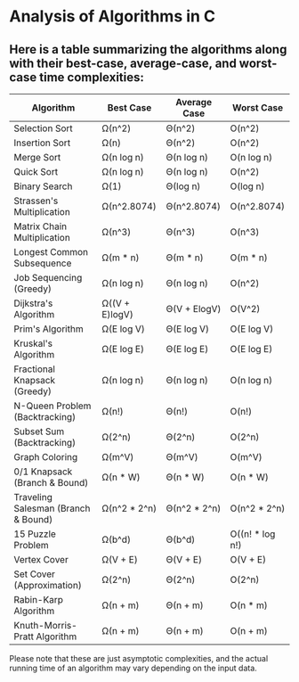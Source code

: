 # Analysis of Algorithms in C

## Here is a table summarizing the algorithms along with their best-case, average-case, and worst-case time complexities:

| Algorithm                   | Best Case         | Average Case         | Worst Case             |
|-----------------------------|------------------|----------------------|------------------------|
| Selection Sort              | Ω(n^2)           | Θ(n^2)               | O(n^2)                 |
| Insertion Sort              | Ω(n)             | Θ(n^2)               | O(n^2)                 |
| Merge Sort                  | Ω(n log n)       | Θ(n log n)           | O(n log n)             |
| Quick Sort                  | Ω(n log n)       | Θ(n log n)           | O(n^2)                 |
| Binary Search               | Ω(1)             | Θ(log n)             | O(log n)               |
| Strassen's Multiplication   | Ω(n^2.8074)      | Θ(n^2.8074)          | O(n^2.8074)            |
| Matrix Chain Multiplication | Ω(n^3)           | Θ(n^3)               | O(n^3)                 |
| Longest Common Subsequence  | Ω(m * n)         | Θ(m * n)             | O(m * n)               |
| Job Sequencing (Greedy)     | Ω(n log n)       | Θ(n log n)           | O(n^2)                 |
| Dijkstra's Algorithm        | Ω((V + E)logV)   | Θ(V + ElogV)         | O(V^2)                 |
| Prim's Algorithm            | Ω(E log V)       | Θ(E log V)           | O(E log V)             |
| Kruskal's Algorithm         | Ω(E log E)       | Θ(E log E)           | O(E log E)             |
| Fractional Knapsack (Greedy)| Ω(n log n)       | Θ(n log n)           | O(n log n)             |
| N-Queen Problem (Backtracking) | Ω(n!)         | Θ(n!)                | O(n!)                  |
| Subset Sum (Backtracking)   | Ω(2^n)           | Θ(2^n)               | O(2^n)                 |
| Graph Coloring              | Ω(m^V)           | Θ(m^V)               | O(m^V)                 |
| 0/1 Knapsack (Branch & Bound) | Ω(n * W)       | Θ(n * W)             | O(n * W)               |
| Traveling Salesman (Branch & Bound) | Ω(n^2 * 2^n) | Θ(n^2 * 2^n)     | O(n^2 * 2^n)           |
| 15 Puzzle Problem           | Ω(b^d)           | Θ(b^d)               | O((n! * log n!)        |
| Vertex Cover                | Ω(V + E)         | Θ(V + E)             | O(V + E)               |
| Set Cover (Approximation)   | Ω(2^n)           | Θ(2^n)               | O(2^n)                 |
| Rabin-Karp Algorithm        | Ω(n + m)         | Θ(n + m)             | O(n * m)               |
| Knuth-Morris-Pratt Algorithm| Ω(n + m)         | Θ(n + m)             | O(n + m)               |

Please note that these are just asymptotic complexities, and the actual running time of an algorithm may vary depending on the input data.

